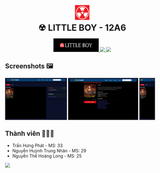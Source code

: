 <h1 align="center">
  <img src="./logo.png" alt="little-boy icon" width="10%"/>
  <br>
  ☢ LITTLE BOY - 12A6
</h1>

<div align="center">
<a href="https://littleboy-plum.vercel.app">
<img src="./logo.jpg" width="29.3%"/>
</a>
<a href="https://github.com/Hgphat-bot/littleboy">
<img src="https://qubiclabs.com/wp-content/uploads/2025/01/Gtihub.png" width="30%" />  </a>
<a href="https://drive.google.com/drive/u/1/folders/1u86pgCwNfrdd2AoHR_9XcOtCG3T-OvH7">
<img src="https://images.saymedia-content.com/.image/t_share/MTg4NDEyMzc4MzAyNTIyODk5/top-8-google-drive-alternatives-for-everyone.jpg" width="16%" />  </a>
</div>


## Screenshots 🖼️

<p  float="left">
<img  src="./img1.png"  width="40%"  />
<img  src="./img2.png" width="45.5%"  />
<img  src="./img3.png"  width="10.2%"  />
</p>


## Thành viên 👨‍👨‍👦

* Trần Hưng Phát - MS: 33 
* Nguyễn Huỳnh Trung Nhân - MS: 29 
* Nguyễn Thế Hoàng Long - MS: 25
<a href="https://github.com/Hgphat-bot/littleboy/graphs/contributors">
  <img src="https://contrib.rocks/image?repo=Hgphat-bot/littleboy" />
</a>
